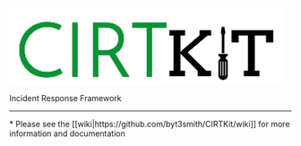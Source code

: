 ![CIRTKit](data/img/cirtkit_logo.png)

Incident Response Framework

<hr />
* Please see the [[wiki|https://github.com/byt3smith/CIRTKit/wiki]] for more information and documentation
